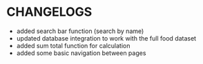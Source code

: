 # CHANGELOGS

- added search bar function (search by name)
- updated database integration to work with the full food dataset
- added sum total function for calculation
- added some basic navigation between pages
